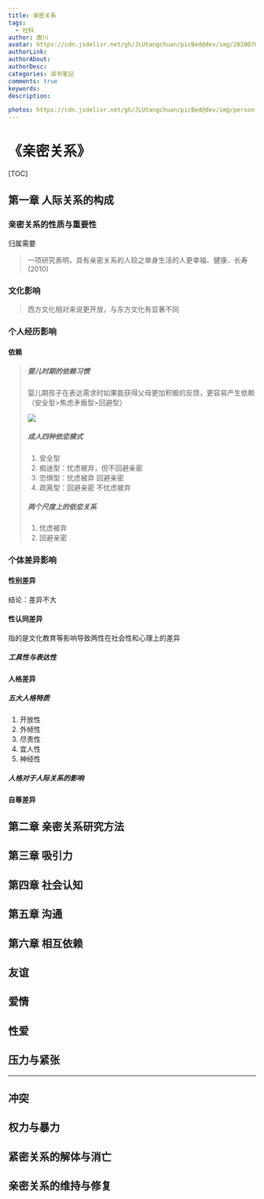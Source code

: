 ```yaml
---
title: 亲密关系
tags:
  - 社科
author: 唐川
avatar: https://cdn.jsdelivr.net/gh/JLUtangchuan/picBed@dev/img/20200704232008.jpg
authorLink: 
authorAbout: 
authorDesc: 
categories: 读书笔记
comments: true
keywords: 
description: 

photos: https://cdn.jsdelivr.net/gh/JLUtangchuan/picBed@dev/img/person-reading-a-book-1741230.jpg
---
```


#  《亲密关系》

[TOC]

## 第一章 人际关系的构成

### 亲密关系的性质与重要性

归属需要

> 一项研究表明，具有亲密关系的人较之单身生活的人更幸福、健康、长寿 (2010)

### 文化影响

> 西方文化相对来说更开放，与东方文化有显著不同

### 个人经历影响

#### 依赖

> ##### 婴儿时期的依赖习惯
>
> 婴儿期孩子在表达需求时如果能获得父母更加积极的反馈，更容易产生依赖（安全型>焦虑矛盾型>回避型）
>
> ![](https://cdn.jsdelivr.net/gh/JLUtangchuan/picBed@dev/img/image-20200604233749029.png)
>
> ##### 成人四种依恋模式
>
> 1. 安全型
> 2. 痴迷型：忧虑被弃，但不回避亲密
> 3. 恐惧型：忧虑被弃  回避亲密
> 4. 疏离型：回避亲密 不忧虑被弃
>
> ##### 两个尺度上的依恋关系
>
> 1. 忧虑被弃
> 2. 回避亲密

### 个体差异影响

#### 性别差异

结论：差异不大

#### 性认同差异

指的是文化教育等影响导致两性在社会性和心理上的差异

##### 工具性与表达性

> 

#### 人格差异

##### 五大人格特质

1. 开放性
2. 外倾性
3. 尽责性
4. 宜人性
5. 神经性

##### 人格对于人际关系的影响

> 

#### 自尊差异

## 第二章 亲密关系研究方法

## 第三章 吸引力

## 第四章 社会认知

## 第五章 沟通

## 第六章 相互依赖

## 友谊

## 爱情

## 性爱

## 压力与紧张

---

## 冲突

## 权力与暴力

## 紧密关系的解体与消亡

## 亲密关系的维持与修复